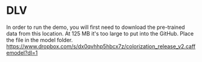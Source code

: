 # DLV
In order to run the demo, you will first need to download the pre-trained data from this location. At 125 MB it's too large to put into the GitHub. Place the file in the model folder.
https://www.dropbox.com/s/dx0qvhhp5hbcx7z/colorization_release_v2.caffemodel?dl=1

